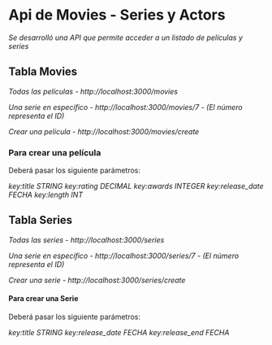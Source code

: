 # Api de Movies - Series y Actors

_Se desarrolló una API que permite acceder a un listado de películas y series_

## Tabla Movies

_Todas las películas - http://localhost:3000/movies_

_Una serie en específico - http://localhost:3000/movies/7 - (El número representa el ID)_

_Crear una pelicula - http://localhost:3000/movies/create_

### Para crear una película ###

Deberá pasar los siguiente parámetros:

_key:title   STRING_
_key:rating  DECIMAL_
_key:awards  INTEGER_
_key:release_date  FECHA_
_key:length  INT_

## Tabla Series

_Todas las series - http://localhost:3000/series_

_Una serie en específico - http://localhost:3000/series/7 - (El número representa el ID)_

_Crear una serie - http://localhost:3000/series/create_

#### Para crear una Serie ####

Deberá pasar los siguiente parámetros:

_key:title   STRING_
_key:release_date  FECHA_
_key:release_end  FECHA_